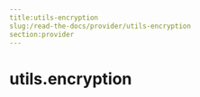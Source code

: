 ```yaml
---
title:utils-encryption
slug:/read-the-docs/provider/utils-encryption
section:provider
---
```

<a name="utils.encryption"></a>
# utils.encryption

